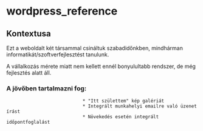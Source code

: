# wordpress_reference

## Kontextusa
Ezt a weboldalt két társammal csináltuk szabadidőnkben, mindhárman informatikát/szoftverfejlesztést tanulunk.

A vállalkozás mérete miatt nem kellett ennél bonyulultabb rendszer, de még fejlesztés alatt áll. 

### A jövőben tartalmazni fog:
                                * "Itt születtem" kép galériát
                                * Integrált munkahelyi emailre való üzenet írást
                                * Növekedés esetén integrált időpontfoglalást
